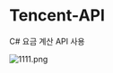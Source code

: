# Tencent-API
C#  요금 계산 API 사용


<img src="/starhanjie520/Tencent-API-billing/blob/master/1111.png?raw=true" alt="1111.png">
